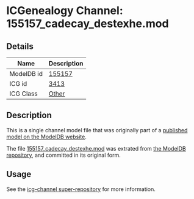 # ICGenealogy Channel: 155157\_cadecay\_destexhe.mod

## Details

Name | Description
---- | -----------
ModelDB id | [155157](http://senselab.med.yale.edu/ModelDB/ShowModel.cshtml?model=155157)
ICG id | [3413](http://icg.neurotheory.ox.ac.uk/channels/other/3413)
ICG Class | [Other](http://icg.neurotheory.ox.ac.uk/channels/other)

## Description

This is a single channel model file that was originally part of a [published model on the ModelDB website](http://senselab.med.yale.edu/mModelDB/ShowModel.cshtml?model=155157).

The file [155157\_cadecay\_destexhe.mod](155157_cadecay_destexhe.mod) was extrated from [the ModelDB repository](http://senselab.med.yale.edu/ModelDB/ShowModel.cshtml?model=155157), and committed in its original form.

## Usage

See the [icg-channel super-repository](https://github.com/icgenealogy/icg-channels) for more information.